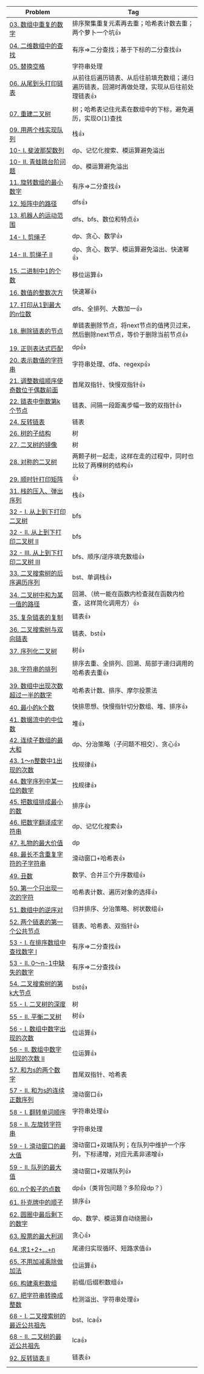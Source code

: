 | Problem                                                                          | Tag                                                                                     |
| -------------------------------------------------------------------------------- | --------------------------------------------------------------------------------------- |
| [03. 数组中重复的数字](./src/03_数组中重复的数字.md)                             | 排序聚集重复元素再去重；哈希表计数去重；两个萝卜一个坑👍                                 |
| [04. 二维数组中的查找](./src/04_二维数组中的查找.md)                             | 有序=>二分查找；基于下标的二分查找👍                                                     |
| [05. 替换空格](./src/05_替换空格.md)                                             | 字符串处理                                                                              |
| [06. 从尾到头打印链表](./src/06_从尾到头打印链表.md)                             | 从前往后遍历链表、从后往前填充数组；递归遍历链表，回溯时再做处理，实现从后往前处理链表👍 |
| [07. 重建二叉树](./src/07_重建二叉树.md)                                         | 树；哈希表记住元素在数组中的下标，避免遍历，实现O(1)查找                                |
| [09. 用两个栈实现队列](./src/09_用两个栈实现队列.md)                             | 栈👍                                                                                     |
| [10- I. 斐波那契数列](./src/10_I._斐波那契数列.md)                               | dp、记忆化搜索、模运算避免溢出                                                          |
| [10- II. 青蛙跳台阶问题](./src/10_II._青蛙跳台阶问题.md)                         | dp、模运算避免溢出                                                                      |
| [11. 旋转数组的最小数字](./src/11_旋转数组的最小数字.md)                         | 有序=>二分查找👍                                                                         |
| [12. 矩阵中的路径](./src/12_矩阵中的路径.md)                                     | dfs👍                                                                                    |
| [13. 机器人的运动范围](./src/13_机器人的运动范围.md)                             | dfs、bfs、数位和特点👍                                                                   |
| [14- I. 剪绳子](./src/14_I_剪绳子.md)                                            | dp、贪心、数学👍                                                                         |
| [14- II. 剪绳子 II](./src/14_II_剪绳子_II.md)                                    | dp、贪心、数学、模运算避免溢出、快速幂👍                                                 |
| [15. 二进制中1的个数](./src/15_二进制中1的个数.md)                               | 移位运算👍                                                                               |
| [16. 数值的整数次方](./src/16_数值的整数次方.md)                                 | 快速幂👍                                                                                 |
| [17. 打印从1到最大的n位数](./src/17_打印从1到最大的n位数.md)                     | dfs、全排列、大数加一👍                                                                  |
| [18. 删除链表的节点](./src/18_删除链表的节点.md)                                 | 单链表删除节点，将next节点的值拷贝过来，然后删除next节点，等价于删除当前节点👍           |
| [19. 正则表达式匹配](./src/19_正则表达式匹配.md)                                 | dp👍                                                                                     |
| [20. 表示数值的字符串](./src/20_表示数值的字符串.md)                             | 字符串处理、dfa、regexp👍                                                                |
| [21. 调整数组顺序使奇数位于偶数前面](./src/21_调整数组顺序使奇数位于偶数前面.md) | 首尾双指针、快慢双指针👍                                                                 |
| [22. 链表中倒数第k个节点](./src/22_链表中倒数第k个节点.md)                       | 链表、间隔一段距离步幅一致的双指针👍                                                     |
| [24. 反转链表](./src/24_反转链表.md)                                             | 链表                                                                                    |
| [26. 树的子结构](./src/26_树的子结构.md)                                         | 树                                                                                      |
| [27. 二叉树的镜像](./src/27_二叉树的镜像.md)                                     | 树                                                                                      |
| [28. 对称的二叉树](./src/28_对称的二叉树.md)                                     | 两颗子树一起走，这样在走的过程中，同时也比较了两棵树的结构👍                             |
| [29. 顺时针打印矩阵](./src/29_顺时针打印矩阵.md)                                 | 👍                                                                                       |
| [31. 栈的压入、弹出序列](./src/31_栈的压入、弹出序列.md)                         | 栈👍                                                                                     |
| [32 - I. 从上到下打印二叉树](./src/32_I_从上到下打印二叉树.md)                   | bfs                                                                                     |
| [32 - II. 从上到下打印二叉树 II](./src/32_II_从上到下打印二叉树_II.md)           | bfs                                                                                     |
| [32 - III. 从上到下打印二叉树 III](./src/32_III_从上到下打印二叉树_III.md)       | bfs、顺序/逆序填充数组👍                                                                 |
| [33. 二叉搜索树的后序遍历序列](./src/33_二叉搜索树的后序遍历序列.md)             | bst、单调栈👍                                                                            |
| [34. 二叉树中和为某一值的路径](./src/34_二叉树中和为某一值的路径.md)             | 回溯、（统一能在函数内检查就在函数内检查，这样简化调用方）👍                             |
| [35. 复杂链表的复制](./src/35_复杂链表的复制.md)                                 | 链表👍                                                                                   |
| [36. 二叉搜索树与双向链表](./src/36_二叉搜索树与双向链表.md)                     | 链表、bst👍                                                                              |
| [37. 序列化二叉树](./src/37_序列化二叉树.md)                                     | 树👍                                                                                     |
| [38. 字符串的排列](./src/38_字符串的排列.md)                                     | 排序去重、全排列、回溯、局部于递归调用的哈希表去重👍                                     |
| [39. 数组中出现次数超过一半的数字](./src/39_数组中出现次数超过一半的数字.md)     | 哈希表计数、排序、摩尔投票法                                                            |
| [40. 最小的k个数](./src/40_最小的k个数.md)                                       | 快排思想、快慢指针切分数组、堆、排序👍                                                   |
| [41. 数据流中的中位数](./src/41_数据流中的中位数.md)                             | 堆👍                                                                                     |
| [42. 连续子数组的最大和](./src/42_连续子数组的最大和.md)                         | dp、分治策略（子问题不相交）、贪心👍                                                     |
| [43. 1～n整数中1出现的次数](./src/43_1～n整数中1出现的次数.md)                   | 找规律👍                                                                                 |
| [44. 数字序列中某一位的数字](./src/44_数字序列中某一位的数字.md)                 | 找规律👍                                                                                 |
| [45. 把数组排成最小的数](./src/45_把数组排成最小的数.md)                         | 排序👍                                                                                   |
| [46. 把数字翻译成字符串](./src/46_把数字翻译成字符串.md)                         | dp、记忆化搜索👍                                                                         |
| [47. 礼物的最大价值](./src/47_礼物的最大价值.md)                                 | dp                                                                                      |
| [48. 最长不含重复字符的子字符串](./src/48_最长不含重复字符的子字符串.md)         | 滑动窗口+哈希表👍                                                                        |
| [49. 丑数](./src/49_丑数.md)                                                     | 数学、合并三个升序数组👍                                                                 |
| [50. 第一个只出现一次的字符](./src/50_第一个只出现一次的字符.md)                 | 哈希表计数、遍历对象的选择👍                                                             |
| [51. 数组中的逆序对](./src/51_数组中的逆序对.md)                                 | 归并排序、分治策略、树状数组👍                                                           |
| [52. 两个链表的第一个公共节点](./src/52_两个链表的第一个公共节点.md)             | 链表、哈希表、双指针👍                                                                   |
| [53 - I. 在排序数组中查找数字 I](./src/53_I_在排序数组中查找数字_I.md)           | 有序=>二分查找👍                                                                         |
| [53 - II. 0～n-1中缺失的数字](./src/53_II_0～n-1中缺失的数字.md)                 | 有序=>二分查找👍                                                                         |
| [54. 二叉搜索树的第k大节点](./src/54_二叉搜索树的第k大节点.md)                   | bst👍                                                                                    |
| [55 - I. 二叉树的深度](./src/55_I_二叉树的深度.md)                               | 树                                                                                      |
| [55 - II. 平衡二叉树](./src/55_II_平衡二叉树.md)                                 | 树👍                                                                                     |
| [56 - I. 数组中数字出现的次数](./src/56_I_数组中数字出现的次数.md)               | 位运算👍                                                                                 |
| [56 - II. 数组中数字出现的次数 II](./src/56_II_数组中数字出现的次数_II.md)       | 位运算👍                                                                                 |
| [57. 和为s的两个数字](./src/57_和为s的两个数字.md)                               | 首尾双指针、哈希表                                                                      |
| [57 - II. 和为s的连续正数序列](./src/57_II_和为s的连续正数序列.md)               | 滑动窗口👍                                                                               |
| [58 - I. 翻转单词顺序](./src/58_I_翻转单词顺序.md)                               | 字符串处理👍                                                                             |
| [58 - II. 左旋转字符串](./src/58_II_左旋转字符串.md)                             | 字符串处理                                                                              |
| [59 - I. 滑动窗口的最大值](./src/59_I_滑动窗口的最大值.md)                       | 滑动窗口+双端队列；在队列中维护一个序列，下标递增，对应元素非递增👍                      |
| [59 - II. 队列的最大值](./src/5_-_II._队列的最大值.md)                           | 滑动窗口+双端队列👍                                                                      |
| [60. n个骰子的点数](./src/60_n个骰子的点数.md)                                   | dp👍（类背包问题？多阶段dp？）                                                           |
| [61. 扑克牌中的顺子](./src/61_扑克牌中的顺子.md)                                 | 排序👍                                                                                   |
| [62. 圆圈中最后剩下的数字](./src/62_圆圈中最后剩下的数字.md)                     | dp、数学、模运算自动绕圈👍                                                               |
| [63. 股票的最大利润](./src/63_股票的最大利润.md)                                 | 贪心👍                                                                                   |
| [64. 求1+2+…+n](./src/64_求1+2+…+n.md)                                           | 尾递归实现循环、短路求值👍                                                               |
| [65. 不用加减乘除做加法](./src/65_不用加减乘除做加法.md)                         | 位运算👍                                                                                 |
| [66. 构建乘积数组](./src/66_构建乘积数组.md)                                     | 前缀/后缀积数组👍                                                                        |
| [67. 把字符串转换成整数](./src/67_把字符串转换成整数.md)                         | 检测溢出、字符串处理👍                                                                   |
| [68 - I. 二叉搜索树的最近公共祖先](./src/68_I_二叉搜索树的最近公共祖先.md)       | bst、lca👍                                                                               |
| [68 - II. 二叉树的最近公共祖先](./src/68_II_二叉树的最近公共祖先.md)             | lca👍                                                                                    |
| [92. 反转链表 II](./src/92_反转链表_II.md)                                       | 链表👍                                                                                   |
|                                                                                  |                                                                                         |

